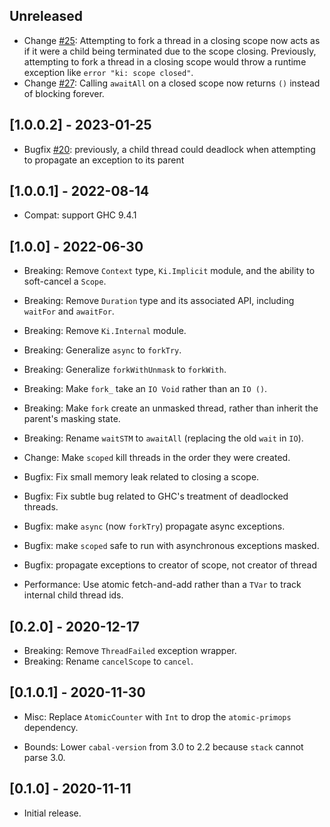 ## Unreleased

- Change [#25](https://github.com/awkward-squad/ki/pull/25): Attempting to fork a thread in a closing scope now acts as
  if it were a child being terminated due to the scope closing. Previously, attempting to fork a thread in a closing
  scope would throw a runtime exception like `error "ki: scope closed"`.
- Change [#27](https://github.com/awkward-squad/ki/pull/27): Calling `awaitAll` on a closed scope now returns `()`
  instead of blocking forever.

## [1.0.0.2] - 2023-01-25

- Bugfix [#20](https://github.com/awkward-squad/ki/pull/20): previously, a child thread could deadlock when attempting
  to propagate an exception to its parent

## [1.0.0.1] - 2022-08-14

- Compat: support GHC 9.4.1

## [1.0.0] - 2022-06-30

- Breaking: Remove `Context` type, `Ki.Implicit` module, and the ability to soft-cancel a `Scope`.
- Breaking: Remove `Duration` type and its associated API, including `waitFor` and `awaitFor`.
- Breaking: Remove `Ki.Internal` module.
- Breaking: Generalize `async` to `forkTry`.
- Breaking: Generalize `forkWithUnmask` to `forkWith`.
- Breaking: Make `fork_` take an `IO Void` rather than an `IO ()`.
- Breaking: Make `fork` create an unmasked thread, rather than inherit the parent's masking state.
- Breaking: Rename `waitSTM` to `awaitAll` (replacing the old `wait` in `IO`).

- Change: Make `scoped` kill threads in the order they were created.

- Bugfix: Fix small memory leak related to closing a scope.
- Bugfix: Fix subtle bug related to GHC's treatment of deadlocked threads.
- Bugfix: make `async` (now `forkTry`) propagate async exceptions.
- Bugfix: make `scoped` safe to run with asynchronous exceptions masked.
- Bugfix: propagate exceptions to creator of scope, not creator of thread

- Performance: Use atomic fetch-and-add rather than a `TVar` to track internal child thread ids.

## [0.2.0] - 2020-12-17

- Breaking: Remove `ThreadFailed` exception wrapper.
- Breaking: Rename `cancelScope` to `cancel`.

## [0.1.0.1] - 2020-11-30

- Misc: Replace `AtomicCounter` with `Int` to drop the `atomic-primops` dependency.

- Bounds: Lower `cabal-version` from 3.0 to 2.2 because `stack` cannot parse 3.0.

## [0.1.0] - 2020-11-11

- Initial release.
